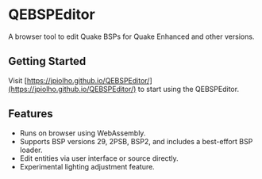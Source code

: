 # QEBSPEditor

A browser tool to edit Quake BSPs for Quake Enhanced and other versions.

## Getting Started
Visit [https://jpiolho.github.io/QEBSPEditor/](https://jpiolho.github.io/QEBSPEditor/) to start using the QEBSPEditor.

## Features
- Runs on browser using WebAssembly.
- Supports BSP versions 29, 2PSB, BSP2, and includes a best-effort BSP loader.
- Edit entities via user interface or source directly.
- Experimental lighting adjustment feature.

